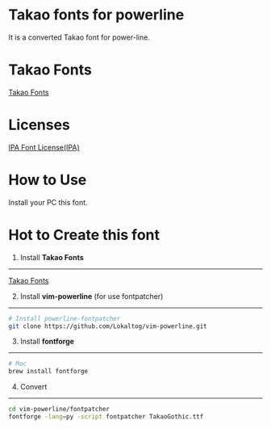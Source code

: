 Takao fonts for powerline
===========================

It is a converted Takao font for power-line.

Takao Fonts
=============

[Takao Fonts](https://launchpad.net/takao-fonts)

Licenses
==========

[IPA Font License(IPA)](http://opensource.org/licenses/ipafont.html)

How to Use
===========

Install your PC this font.

Hot to Create this font
========================

1. Install **Takao Fonts**
--------------------------

[Takao Fonts](https://launchpad.net/takao-fonts)

2. Install **vim-powerline** (for use fontpatcher)
--------------------------------------------------

```sh
# Install powerline-fontpatcher
git clone https://github.com/Lokaltog/vim-powerline.git
```

3. Install **fontforge**
--------------------------

```sh
# Mac
brew install fontforge
```

4. Convert
--------------

```sh
cd vim-powerline/fontpatcher
fontforge -lang=py -script fontpatcher TakaoGothic.ttf
```

